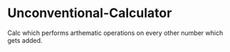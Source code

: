 # Unconventional-Calculator
 Calc which performs arthematic operations on every other number which gets added.
